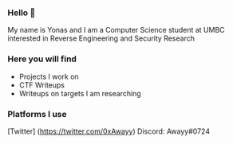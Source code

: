 ### Hello 👋
My name is Yonas and I am a Computer Science student at UMBC interested in Reverse Engineering and Security Research

### Here you will find
- Projects I work on
- CTF Writeups
- Writeups on targets I am researching

### Platforms I use
[Twitter] (https://twitter.com/0xAwayy)
Discord: Awayy#0724

